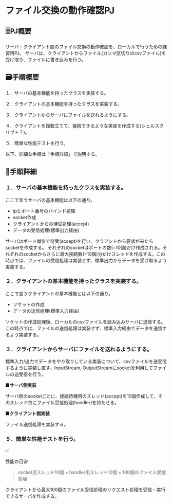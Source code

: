 # ファイル交換の動作確認PJ

## 🗄️PJ概要

サーバ・クライアント間のファイル交換の動作確認を、ローカルで行うための練習用PJ。
サーバは、クライアントからファイル(カンマ区切りのcsvファイル)を受け取り、ファイルに書き込みを行う。

## 🗃️手順概要

１．サーバの基本機能を持ったクラスを実装する。

２．クライアントの基本機能を持ったクラスを実装する。

３．クライアントからサーバにファイルを送れるようにする。

４．クライアントを複数立てて、接続できるような実装を作成する(シェルスクリプト？)。

５．簡単な性能テストを行う。

以下、詳細な手順は「手順詳細」で説明する。

## 📁手順詳細

### １．サーバの基本機能を持ったクラスを実装する。

ここで言うサーバの基本機能は以下の通り。

- ipとポート番号のバインド処理
- socket作成
- クライアントからの待受処理(accept)
- データの受信処理(標準出力経由)

サーバはポート単位で待受(accept)を行い、クラアントから要求が来たらsocketを作成する。
それぞれのsocketはポートの数(=10個)だけ作成される。それぞれのsocketからさらに最大接続数(=10個)分だけスレッドを作成する。この時点では、ファイルの受信処理は実装せず、標準出力からデータを受け取るよう実装する。

### ２．クライアントの基本機能を持ったクラスを実装する。

ここで言うクライアントの基本機能とは以下の通り。

- ソケットの作成
- データの送信処理(標準入力経由)

ソケットの作成処理後、ローカルのcsvファイルを読み込みサーバに送信する。この時点では、ファイルの送信処理は実装せず、標準入力経由でデータを送信するよう実装する。

### ３．クライアントからサーバにファイルを送れるようにする。

標準入力/出力でデータをやり取りしている実装について、csvファイルを送受信するように実装し直す。InputStream, OutputStreamにsocketを利用してファイルの送受信を行う。

**■サーバ側実装**

サーバ側のsocketごとに、接続待機用のスレッド(accept)を10個作成して、そのスレッド毎にファイル受信処理(handler)を持たせる。

**■クライアント側実装**

ファイル送信処理を実装する。

### ５．簡単な性能テストを行う。

<aside>
✅

性能の目安

> socket用スレッド10個 × handler用スレッド10個 = 100個のファイル受信処理
> 

クライアントから最大100個のファイル受信処理のリクエスト処理を受信・実行できるサーバを作成する。

</aside>

###
